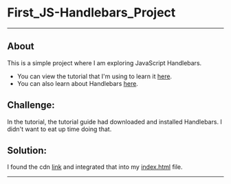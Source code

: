 # First_JS-Handlebars_Project
- - - -
## About
This is a simple project where I am exploring JavaScript Handlebars.
+ You can view the tutorial that I'm using to learn it 
[here](https://www.youtube.com/watch?v=yQSEXcf6s2I&list=PLCC34OHNcOtoC6GglhF3ncJ5rLwQrLGnV).
+ You can also learn about Handlebars [here](https://handlebarsjs.com/guide/#what-is-handlebars).

## Challenge:
In the tutorial, the tutorial guide had downloaded and installed Handlebars. I didn't want to eat up time doing that.

## Solution:
I found the cdn [link](https://cdnjs.com/libraries/handlebars.js) and integrated that into my [index.html](https://github.com/Ethan-Amsden/First_JS-Handlebars_Project/blob/master/index.html) file.
 - - - -
